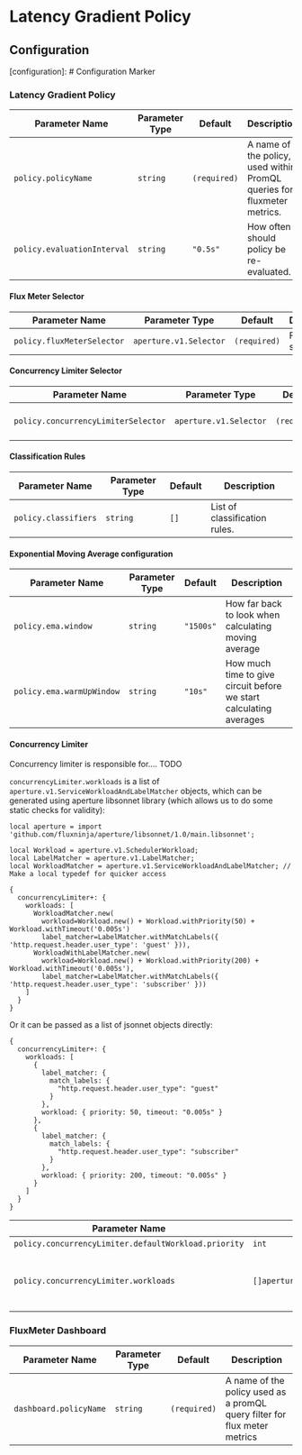 # Latency Gradient Policy

## Configuration

[configuration]: # Configuration Marker

### Latency Gradient Policy

| Parameter Name              | Parameter Type | Default      | Description                                                             |
| --------------------------- | -------------- | ------------ | ----------------------------------------------------------------------- |
| `policy.policyName`         | `string`       | `(required)` | A name of the policy, used within PromQL queries for fluxmeter metrics. |
| `policy.evaluationInterval` | `string`       | `"0.5s"`     | How often should policy be re-evaluated.                                |

#### Flux Meter Selector

| Parameter Name             | Parameter Type         | Default      | Description          |
| -------------------------- | ---------------------- | ------------ | -------------------- |
| `policy.fluxMeterSelector` | `aperture.v1.Selector` | `(required)` | Flux Meter selector. |

#### Concurrency Limiter Selector

| Parameter Name                      | Parameter Type         | Default      | Description                   |
| ----------------------------------- | ---------------------- | ------------ | ----------------------------- |
| `policy.concurrencyLimiterSelector` | `aperture.v1.Selector` | `(required)` | Concurrency Limiter selector. |

#### Classification Rules

| Parameter Name       | Parameter Type | Default | Description                   |
| -------------------- | -------------- | ------- | ----------------------------- |
| `policy.classifiers` | `string`       | `[]`    | List of classification rules. |

#### Exponential Moving Average configuration

| Parameter Name            | Parameter Type | Default   | Description                                                        |
| ------------------------- | -------------- | --------- | ------------------------------------------------------------------ |
| `policy.ema.window`       | `string`       | `"1500s"` | How far back to look when calculating moving average               |
| `policy.ema.warmUpWindow` | `string`       | `"10s"`   | How much time to give circuit before we start calculating averages |

#### Concurrency Limiter

Concurrency limiter is responsible for.... TODO

`concurrencyLimiter.workloads` is a list of `aperture.v1.ServiceWorkloadAndLabelMatcher` objects, which can be generated
using aperture libsonnet library (which allows us to do some static checks for validity):

```jsonnet
local aperture = import 'github.com/fluxninja/aperture/libsonnet/1.0/main.libsonnet';

local Workload = aperture.v1.SchedulerWorkload;
local LabelMatcher = aperture.v1.LabelMatcher;
local WorkloadMatcher = aperture.v1.ServiceWorkloadAndLabelMatcher; // Make a local typedef for quicker access

{
  concurrencyLimiter+: {
    workloads: [
      WorkloadMatcher.new(
        workload=Workload.new() + Workload.withPriority(50) + Workload.withTimeout('0.005s')
        label_matcher=LabelMatcher.withMatchLabels({ 'http.request.header.user_type': 'guest' })),
      WorkloadWithLabelMatcher.new(
        workload=Workload.new() + Workload.withPriority(200) + Workload.withTimeout('0.005s'),
        label_matcher=LabelMatcher.withMatchLabels({ 'http.request.header.user_type': 'subscriber' }))
    ]
  }
}
```

Or it can be passed as a list of jsonnet objects directly:

```jsonnet
{
  concurrencyLimiter+: {
    workloads: [
      {
        label_matcher: {
          match_labels: {
            "http.request.header.user_type": "guest"
          }
        },
        workload: { priority: 50, timeout: "0.005s" }
      },
      {
        label_matcher: {
          match_labels: {
            "http.request.header.user_type": "subscriber"
          }
        },
        workload: { priority: 200, timeout: "0.005s" }
      }
    ]
  }
}
```

| Parameter Name                                       | Parameter Type                                   | Default | Description                                      |
| ---------------------------------------------------- | ------------------------------------------------ | ------- | ------------------------------------------------ |
| `policy.concurrencyLimiter.defaultWorkload.priority` | `int`                                            | `20`    | TODO                                             |
| `policy.concurrencyLimiter.workloads`                | `[]aperture.v1.SchedulerWorkloadAndLabelMatcher` | `[]`    | A list of additional workloads for the scheduler |

### FluxMeter Dashboard

| Parameter Name         | Parameter Type | Default      | Description                                                               |
| ---------------------- | -------------- | ------------ | ------------------------------------------------------------------------- |
| `dashboard.policyName` | `string`       | `(required)` | A name of the policy used as a promQL query filter for flux meter metrics |

